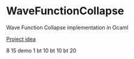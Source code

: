 # WaveFunctionCollapse
Wave Function Collapse implementation in Ocaml

[Project idea](https://hackmd.io/tKDH0bNGTH-vkeymuzAsOw)


8 15 demo 1
bt 10
bt 10
bt 20

